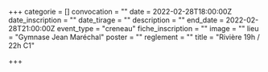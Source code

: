 +++
categorie = []
convocation = ""
date = 2022-02-28T18:00:00Z
date_inscription = ""
date_tirage = ""
description = ""
end_date = 2022-02-28T21:00:00Z
event_type = "creneau"
fiche_inscription = ""
image = ""
lieu = "Gymnase Jean Maréchal"
poster = ""
reglement = ""
title = "Rivière 19h / 22h C1"

+++
